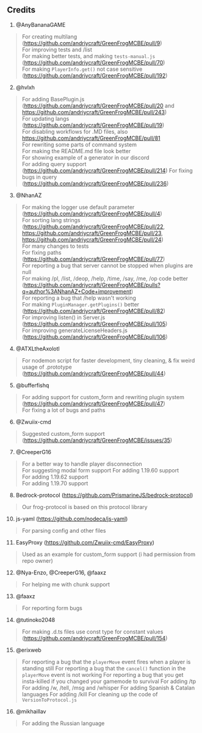 ## Credits

1. @AnyBananaGAME

> For creating multilang (https://github.com/andriycraft/GreenFrogMCBE/pull/9) <br>
> For improving tests and /list <br>
> For making better tests, and making `tests-manual.js` (https://github.com/andriycraft/GreenFrogMCBE/pull/70) <br>
> For making `PlayerInfo.get()` not case sensitive (https://github.com/andriycraft/GreenFrogMCBE/pull/192)

2. @hvlxh

> For adding BasePlugin.js (https://github.com/andriycraft/GreenFrogMCBE/pull/20 and https://github.com/andriycraft/GreenFrogMCBE/pull/243) <br>
> For updating langs (https://github.com/andriycraft/GreenFrogMCBE/pull/19) <br>
> For disabling workflows for .MD files, also https://github.com/andriycraft/GreenFrogMCBE/pull/81 <br>
> For rewriting some parts of command system <br>
> For making the README.md file look better <br>
> For showing example of a generator in our discord <br>
> For adding query support (https://github.com/andriycraft/GreenFrogMCBE/pull/214)
> For fixing bugs in query (https://github.com/andriycraft/GreenFrogMCBE/pull/236)

3. @NhanAZ

> For making the logger use default parameter (https://github.com/andriycraft/GreenFrogMCBE/pull/4) <br>
> For sorting lang strings (https://github.com/andriycraft/GreenFrogMCBE/pull/22, https://github.com/andriycraft/GreenFrogMCBE/pull/23, https://github.com/andriycraft/GreenFrogMCBE/pull/24) <br>
> For many changes to tests <br>
> For fixing paths (https://github.com/andriycraft/GreenFrogMCBE/pull/77) <br>
> For reporting a bug that server cannot be stopped when plugins are null <br>
> For making /pl, /list, /deop, /help, /time, /say, /me, /op code better (https://github.com/andriycraft/GreenFrogMCBE/pulls?q=author%3ANhanAZ+Code+improvement) <br>
> For reporting a bug that /help wasn't working <br>
> For making `PluginManager.getPlugins()` better (https://github.com/andriycraft/GreenFrogMCBE/pull/82) <br>
> For improving listen() in Server.js (https://github.com/andriycraft/GreenFrogMCBE/pull/105) <br>
> For improving generateLicenseHeaders.js (https://github.com/andriycraft/GreenFrogMCBE/pull/106)

4. @ATXLtheAxolotl

> For nodemon script for faster development, tiny cleaning, & fix weird usage of .prototype (https://github.com/andriycraft/GreenFrogMCBE/pull/44)

5. @bufferfishq

> For adding support for custom_form and rewriting plugin system (https://github.com/andriycraft/GreenFrogMCBE/pull/47) <br>
> For fixing a lot of bugs and paths <br>

6. @Zwuiix-cmd

> Suggested custom_form support (https://github.com/andriycraft/GreenFrogMCBE/issues/35) <br>

7. @CreeperG16

> For a better way to handle player disconnection <br>
> For suggesting modal form support
> For adding 1.19.60 support <br>
> For adding 1.19.62 support <br>
> For adding 1.19.70 support

8. Bedrock-protocol (https://github.com/PrismarineJS/bedrock-protocol)

> Our frog-protocol is based on this protocol library

10. js-yaml (https://github.com/nodeca/js-yaml)

> For parsing config and other files

11. EasyProxy (https://github.com/Zwuiix-cmd/EasyProxy)

> Used as an example for custom_form support (i had permission from repo owner)

12. @Nya-Enzo, @CreeperG16, @faaxz

> For helping me with chunk support

13. @faaxz

> For reporting form bugs

14. @tutinoko2048

> For making .d.ts files use const type for constant values (https://github.com/andriycraft/GreenFrogMCBE/pull/154)

15. @erixweb

> For reporting a bug that the `playerMove` event fires when a player is standing still
> For reporting a bug that the `cancel()` function in the `playerMove` event is not working
> For reporting a bug that you get insta-killed if you changed your gamemode to survival
> For adding /tp
> For adding /w, /tell, /msg and /whisper
> For adding Spanish & Catalan languages
> For adding /kill
> For cleaning up the code of `VersionToProtocol.js`

16. @mikhaillav

> For adding the Russian language
